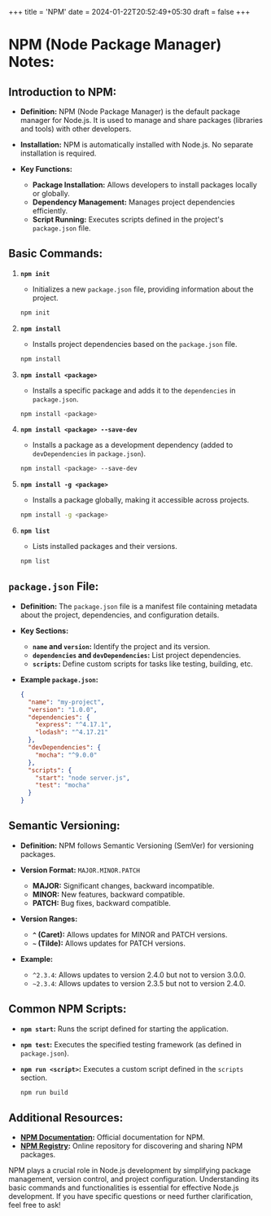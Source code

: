 +++
title = 'NPM'
date = 2024-01-22T20:52:49+05:30
draft = false
+++



# NPM (Node Package Manager) Notes:

## Introduction to NPM:

- **Definition:** NPM (Node Package Manager) is the default package manager for Node.js. It is used to manage and share packages (libraries and tools) with other developers.

- **Installation:** NPM is automatically installed with Node.js. No separate installation is required.

- **Key Functions:**
  - **Package Installation:** Allows developers to install packages locally or globally.
  - **Dependency Management:** Manages project dependencies efficiently.
  - **Script Running:** Executes scripts defined in the project's `package.json` file.

## Basic Commands:

1. **`npm init`**
   - Initializes a new `package.json` file, providing information about the project.

   ```bash
   npm init
   ```

2. **`npm install`**
   - Installs project dependencies based on the `package.json` file.

   ```bash
   npm install
   ```

3. **`npm install <package>`**
   - Installs a specific package and adds it to the `dependencies` in `package.json`.

   ```bash
   npm install <package>
   ```

4. **`npm install <package> --save-dev`**
   - Installs a package as a development dependency (added to `devDependencies` in `package.json`).

   ```bash
   npm install <package> --save-dev
   ```

5. **`npm install -g <package>`**
   - Installs a package globally, making it accessible across projects.

   ```bash
   npm install -g <package>
   ```

6. **`npm list`**
   - Lists installed packages and their versions.

   ```bash
   npm list
   ```

## `package.json` File:

- **Definition:** The `package.json` file is a manifest file containing metadata about the project, dependencies, and configuration details.

- **Key Sections:**
  - **`name` and `version`:** Identify the project and its version.
  - **`dependencies` and `devDependencies`:** List project dependencies.
  - **`scripts`:** Define custom scripts for tasks like testing, building, etc.

- **Example `package.json`:**
  ```json
  {
    "name": "my-project",
    "version": "1.0.0",
    "dependencies": {
      "express": "^4.17.1",
      "lodash": "^4.17.21"
    },
    "devDependencies": {
      "mocha": "^9.0.0"
    },
    "scripts": {
      "start": "node server.js",
      "test": "mocha"
    }
  }
  ```

## Semantic Versioning:

- **Definition:** NPM follows Semantic Versioning (SemVer) for versioning packages.

- **Version Format:** `MAJOR.MINOR.PATCH`
  - **MAJOR:** Significant changes, backward incompatible.
  - **MINOR:** New features, backward compatible.
  - **PATCH:** Bug fixes, backward compatible.

- **Version Ranges:**
  - **`^` (Caret):** Allows updates for MINOR and PATCH versions.
  - **`~` (Tilde):** Allows updates for PATCH versions.

- **Example:**
  - `^2.3.4`: Allows updates to version 2.4.0 but not to version 3.0.0.
  - `~2.3.4`: Allows updates to version 2.3.5 but not to version 2.4.0.

## Common NPM Scripts:

- **`npm start`:** Runs the script defined for starting the application.

- **`npm test`:** Executes the specified testing framework (as defined in `package.json`).

- **`npm run <script>`:** Executes a custom script defined in the `scripts` section.

  ```bash
  npm run build
  ```

## Additional Resources:

- **[NPM Documentation](https://docs.npmjs.com/):** Official documentation for NPM.
- **[NPM Registry](https://www.npmjs.com/):** Online repository for discovering and sharing NPM packages.

NPM plays a crucial role in Node.js development by simplifying package management, version control, and project configuration. Understanding its basic commands and functionalities is essential for effective Node.js development. If you have specific questions or need further clarification, feel free to ask!
```







